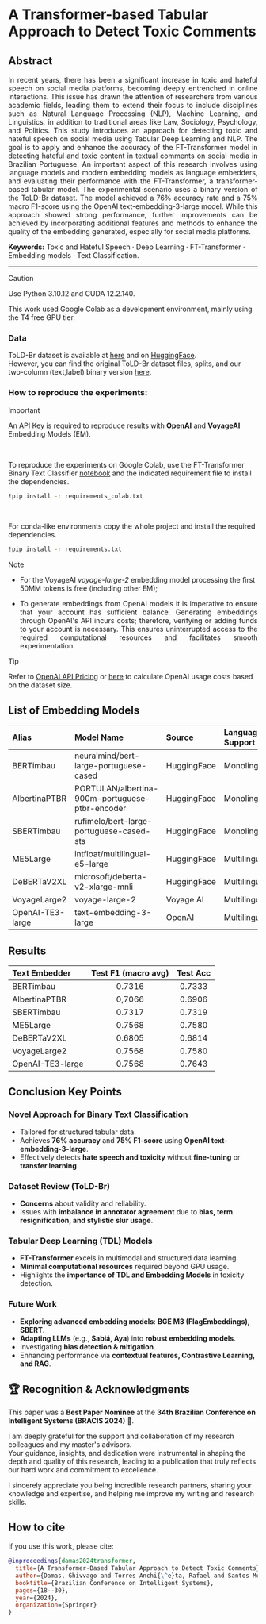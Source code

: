 # A Transformer-based Tabular Approach to Detect Toxic Comments


## Abstract
<p align="justify"> In recent years, there has been a significant increase in toxic
and hateful speech on social media platforms, becoming deeply entrenched
in online interactions. This issue has drawn the attention of researchers
from various academic fields, leading them to extend their focus to include
disciplines such as Natural Language Processing (NLP), Machine Learning,
and Linguistics, in addition to traditional areas like Law, Sociology,
Psychology, and Politics. This study introduces an approach for
detecting toxic and hateful speech on social media using Tabular Deep
Learning and NLP. The goal is to apply and enhance the accuracy of the
FT-Transformer model in detecting hateful and toxic content in textual
comments on social media in Brazilian Portuguese. An important aspect of
this research involves using language models and modern embedding models 
as language embedders, and evaluating their performance with the FT-Transformer,
a transformer-based tabular model. The experimental scenario uses
a binary version of the ToLD-Br dataset. The model achieved a 76% accuracy
rate and a 75% macro F1-score using the OpenAI text-embedding-3-large model.
While this approach showed strong performance, further improvements can be
achieved by incorporating additional features and methods to enhance the quality
of the embedding generated, especially for social media platforms. </p>

**Keywords:** Toxic and Hateful Speech · Deep Learning · FT-Transformer
· Embedding models · Text Classification.

<!--- <p align="justify"> This repository contains the code and resources for detecting toxic and hateful speech on social media, focusing 
on Brazilian Portuguese comments. The approach utilizes the Tabular Deep Learning model FT-Transformer and various embedding models 
to enhance the detection accuracy of toxic content. </p> --->
--- 

> [!CAUTION]
> Use Python 3.10.12 and CUDA 12.2.140.

This work used Google Colab as a development environment, mainly using the T4 free GPU tier.
<!--- Using a decent GPU is heavily encouraged. --->

### Data

ToLD-Br dataset is available at [here](https://github.com/JAugusto97/ToLD-Br) and on [HuggingFace](https://huggingface.co/datasets/JAugusto97/told-br). <br/>
However, you can find the original ToLD-Br dataset files, splits, and our two-column (text,label) binary version [here](data/).

<!--- Download and move to your current directory utils.py file --->

### How to reproduce the experiments:

> [!IMPORTANT]
> An API Key is required to reproduce results with **OpenAI** and **VoyageAI** Embedding Models (EM).
<br/>

To reproduce the experiments on Google Colab, use the FT-Transformer Binary Text Classifier [notebook](scr/FT_Transformer_Binary_Text_Classifier.ipynb) and the indicated requirement file to install the dependencies.

```bash
!pip install -r requirements_colab.txt
```
<br/>

For conda-like environments copy the whole project and install the required dependencies.
```bash
!pip install -r requirements.txt
```

> [!NOTE]
> - For the VoyageAI *voyage-large-2* embedding model processing the first 50MM tokens is free (including other EM);
> - <p align="justify"> To generate embeddings from OpenAI models it is imperative to ensure that your account has sufficient balance. Generating embeddings through OpenAI's API incurs costs; therefore, verifying or adding funds to your account is necessary. This ensures uninterrupted access to the required computational resources and facilitates smooth experimentation. </p>

> [!TIP]
> Refer to [OpenAI API Pricing](https://openai.com/api/pricing/) or [here](compute_gpt_costs.py) to calculate OpenAI usage costs based on the dataset size.

## List of Embedding Models

| Alias   | Model Name | Source | Language Support | Model Type | Output Dim |
| :---          |:---           | :---            |:---             |:---           |:---       |
| BERTimbau     | neuralmind/bert-large-portuguese-cased     | HuggingFace | Monolingual | BERT     | 1024    |
| AlbertinaPTBR | PORTULAN/albertina-900m-portuguese-ptbr-encoder       | HuggingFace | Monolingual | BERT/DeBERTaV2      | 1536      |
| SBERTimbau    | rufimelo/bert-large-portuguese-cased-sts       | HuggingFace | Monolingual | SBERT       | 1024      |
| ME5Large    | intfloat/multilingual-e5-large       | HuggingFace | Multilingual | SBERT       | 1024      |
| DeBERTaV2XL     | microsoft/deberta-v2-xlarge-mnli       | HuggingFace | Multilingual | BERT/DeBERTaV2       | 1536      |
| VoyageLarge2     | voyage-large-2      | Voyage AI | Multilingual | LLM Emb       | 1536      |
| OpenAI-TE3-large     | text-embedding-3-large | OpenAI | Multilingual | LLM Emb       | 1536      |

## Results

| Text Embedder | Test F1 (macro avg) | Test Acc | 
| :---          |     :---:      |     :---:     |   
| BERTimbau     | 0.7316 | 0.7333 | 
| AlbertinaPTBR    | 0,7066 | 0.6906 | 
| SBERTimbau    | 0.7317 | 0.7319 | 
| ME5Large    | 0.7568 | 0.7580 | 
| DeBERTaV2XL    | 0.6805 | 0.6814 | 
| VoyageLarge2     | 0.7568 | 0.7580 | 
| OpenAI-TE3-large     | 0.7568 | 0.7643 | 

## Conclusion Key Points 
### **Novel Approach for Binary Text Classification**  
- Tailored for structured tabular data.  
- Achieves **76% accuracy** and **75% F1-score** using **OpenAI text-embedding-3-large**.  
- Effectively detects **hate speech and toxicity** without **fine-tuning** or **transfer learning**.  

### **Dataset Review (ToLD-Br)**  
- **Concerns** about validity and reliability.  
- Issues with **imbalance in annotator agreement** due to **bias, term resignification, and stylistic slur usage**.  

### **Tabular Deep Learning (TDL) Models**  
- **FT-Transformer** excels in multimodal and structured data learning.  
- **Minimal computational resources** required beyond GPU usage.  
- Highlights the **importance of TDL and Embedding Models** in toxicity detection.  

### **Future Work**  
- **Exploring advanced embedding models**: **BGE M3 (FlagEmbeddings), SBERT**.  
- **Adapting LLMs** (e.g., **Sabiá, Aya**) into **robust embedding models**.  
- Investigating **bias detection & mitigation**.  
- Enhancing performance via **contextual features, Contrastive Learning, and RAG**.
  
## 🏆 Recognition & Acknowledgments
This paper was a **Best Paper Nominee** at the **34th Brazilian Conference on Intelligent Systems (BRACIS 2024)** 🎉. 

I am deeply grateful for the support and collaboration of my research colleagues and my master's advisors.  
Your guidance, insights, and dedication were instrumental in shaping the depth and quality of this research, 
leading to a publication that truly reflects our hard work and commitment to excellence. 

I sincerely appreciate you being incredible research partners, sharing your knowledge and expertise,
and helping me improve my writing and research skills.    

## How to cite
If you use this work, please cite:

```bibtex
@inproceedings{damas2024transformer,
  title={A Transformer-Based Tabular Approach to Detect Toxic Comments},
  author={Damas, Ghivvago and Torres Anchi{\^e}ta, Rafael and Santos Moura, Raimundo and Ponte Machado, Vinicius},
  booktitle={Brazilian Conference on Intelligent Systems},
  pages={18--30},
  year={2024},
  organization={Springer}
}



